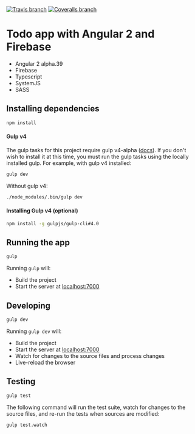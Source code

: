 [![Travis branch](https://img.shields.io/travis/r-park/todo-angular2-firebase/master.svg?style=flat-square)](https://travis-ci.org/r-park/todo-angular2-firebase)
[![Coveralls branch](https://img.shields.io/coveralls/r-park/todo-angular2-firebase/master.svg?style=flat-square)](https://coveralls.io/github/r-park/todo-angular2-firebase?branch=master)


# Todo app with Angular 2 and Firebase
- Angular 2 alpha.39
- Firebase
- Typescript
- SystemJS
- SASS

## Installing dependencies
```bash
npm install
```

#### Gulp v4
The gulp tasks for this project require gulp v4-alpha ([docs](https://github.com/gulpjs/gulp/tree/4.0/docs)). If you don't wish to install it at this time, you must run the gulp tasks using the locally installed gulp. For example, with gulp v4 installed:
```bash
gulp dev
```
Without gulp v4:
```bash
./node_modules/.bin/gulp dev
```

#### Installing Gulp v4 (optional)
```bash
npm install -g gulpjs/gulp-cli#4.0
```

## Running the app
```bash
gulp
```
Running `gulp` will:
- Build the project
- Start the server at <a href="http://localhost:7000" target="_blank">localhost:7000</a>

## Developing
```bash
gulp dev
```
Running `gulp dev` will:
- Build the project
- Start the server at <a href="http://localhost:7000" target="_blank">localhost:7000</a>
- Watch for changes to the source files and process changes
- Live-reload the browser

## Testing
```bash
gulp test
```
The following command will run the test suite, watch for changes to the source files, and re-run the tests when sources are modified:
```bash
gulp test.watch
```
